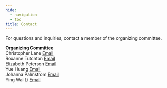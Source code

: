 ```yaml
---
hide:
  - navigation
  - toc
title: Contact
---
```


For questions and inquiries, contact a member of the organizing committee.

**Organizing Committee**
<br>Christopher Lane [Email](mailto:laneca@lanl.gov)
<br>Roxanne Tutchton [Email](mailto:rtutchton@lanl.gov)
<br>Elizabeth Peterson [Email](mailto:epeterson@lanl.gov)
<br>Yue Huang [Email](mailto:yhuang@lanl.gov)
<br>Johanna Palmstrom [Email](mailto:jpalmstrom@lanl.gov)
<br>Ying Wai Li [Email](mailto:yingwaili@lanl.gov)


